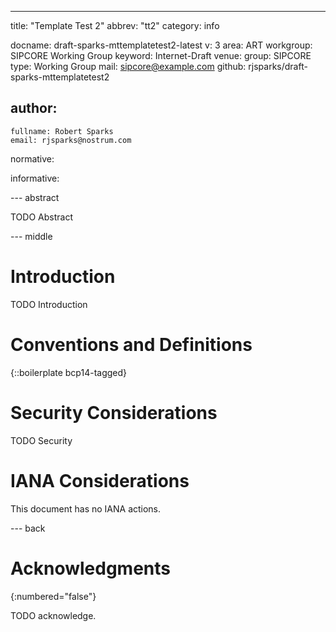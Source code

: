 ---
title: "Template Test 2"
abbrev: "tt2"
category: info

docname: draft-sparks-mttemplatetest2-latest
v: 3
area: ART
workgroup: SIPCORE Working Group
keyword: Internet-Draft
venue:
  group: SIPCORE
  type: Working Group
  mail: sipcore@example.com
  github: rjsparks/draft-sparks-mttemplatetest2

author:
 -
    fullname: Robert Sparks
    email: rjsparks@nostrum.com

normative:

informative:


--- abstract

TODO Abstract


--- middle

# Introduction

TODO Introduction


# Conventions and Definitions

{::boilerplate bcp14-tagged}


# Security Considerations

TODO Security


# IANA Considerations

This document has no IANA actions.


--- back

# Acknowledgments
{:numbered="false"}

TODO acknowledge.
